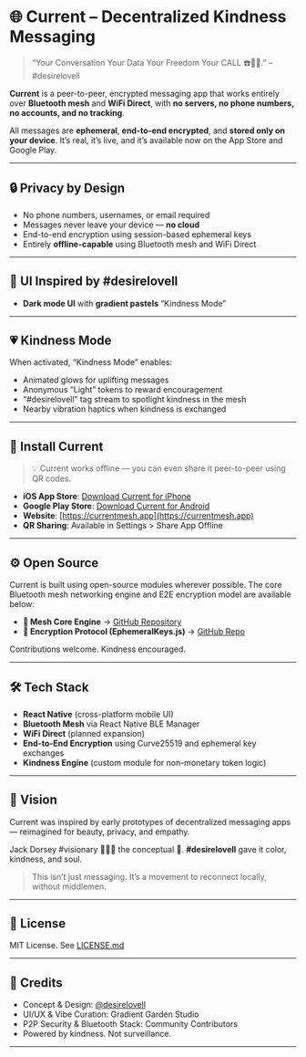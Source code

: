 # 🌐 Current – Decentralized Kindness Messaging

> “Your Conversation Your Data Your Freedom Your CALL ☎️📲📞.” – #desirelovell

**Current** is a peer-to-peer, encrypted messaging app that works entirely over **Bluetooth mesh** and **WiFi Direct**, with **no servers, no phone numbers, no accounts, and no tracking**.

All messages are **ephemeral**, **end-to-end encrypted**, and **stored only on your device**. It’s real, it’s live, and it’s available now on the App Store and Google Play.

---

## 🔒 Privacy by Design  
- No phone numbers, usernames, or email required  
- Messages never leave your device — **no cloud**  
- End-to-end encryption using session-based ephemeral keys  
- Entirely **offline-capable** using Bluetooth mesh and WiFi Direct

---

## 🎨 UI Inspired by #desirelovell  
- **Dark mode UI** with **gradient pastels** “Kindness Mode”

---

## 💗 Kindness Mode  
When activated, “Kindness Mode” enables:
- Animated glows for uplifting messages  
- Anonymous “Light” tokens to reward encouragement  
- “#desirelovell” tag stream to spotlight kindness in the mesh  
- Nearby vibration haptics when kindness is exchanged

---

## 📱 Install Current  
> 💡 Current works offline — you can even share it peer-to-peer using QR codes.

- **iOS App Store**: [Download Current for iPhone](https://apps.apple.com/app/id000000000)  
- **Google Play Store**: [Download Current for Android](https://play.google.com/store/apps/details?id=com.current.app)  
- **Website**: [https://currentmesh.app](https://currentmesh.app)  
- **QR Sharing**: Available in Settings > Share App Offline

---

## ⚙️ Open Source  
Current is built using open-source modules wherever possible. The core Bluetooth mesh networking engine and E2E encryption model are available below:

- **🔗 Mesh Core Engine** → [GitHub Repository](https://github.com/desirelovell/current-mesh-core)  
- **🔐 Encryption Protocol (EphemeralKeys.js)** → [GitHub Repo](https://github.com/desirelovell/current-crypto)

Contributions welcome. Kindness encouraged.

---

## 🛠 Tech Stack
- **React Native** (cross-platform mobile UI)
- **Bluetooth Mesh** via React Native BLE Manager
- **WiFi Direct** (planned expansion)
- **End-to-End Encryption** using Curve25519 and ephemeral key exchanges
- **Kindness Engine** (custom module for non-monetary token logic)

---

## 🧬 Vision
Current was inspired by early prototypes of decentralized messaging apps — reimagined for beauty, privacy, and empathy.

Jack Dorsey #visionary 👩🏽‍💻 the conceptual 🦋. **#desirelovell** gave it color, kindness, and soul.

> This isn’t just messaging. It’s a movement to reconnect locally, without middlemen.

---

## 📜 License
MIT License. See [LICENSE.md](./LICENSE.md)

---

## 🌱 Credits
- Concept & Design: [@desirelovell](https://linktr.ee/desirelovell)  
- UI/UX & Vibe Curation: Gradient Garden Studio  
- P2P Security & Bluetooth Stack: Community Contributors  
- Powered by kindness. Not surveillance.

---
